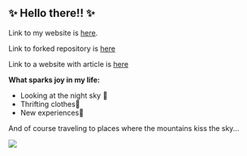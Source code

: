 ## ✨ **Hello there!!** ✨
Link to my website is [here](https://karixir.github.io/).

Link to forked repository is [here](https://github.com/karixir/UQ_tutorial_code)

Link to a website with article is [here](https://math.paperswithcode.com/paper/taming-uncertainty-in-a-complex-world-the)

**What sparks joy in my life:**

- Looking at the night sky 🌠
- Thrifting clothes👕
- New experiences🎢

And of course traveling to places where the mountains kiss the sky...

![](https://hasajacezajace.com/wp-content/uploads/2021/10/gesia-szyja-szczyt-1.jpg)
